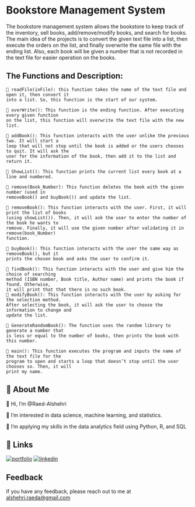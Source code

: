 
# Bookstore Management System

 The bookstore management system allows the bookstore to keep track of the inventory, sell books, add/remove/modify books, and search for books. The main idea of the projects is to convert the given text file into a list, then execute the orders on the list, and finally overwrite the same file with the ending list. Also, each book will be given a number that is not recorded in the text file for easier operation on the books.
 
 ## The Functions and Description:

```
 readFile(inFile): this function takes the name of the text file and open it, then convert it
into a list. So, this function is the start of our system.
```
```
 overWrite(): This function is the ending function. After executing every given function
on the list, this function will overwrite the text file with the new list.
```
```
 addBook(): This function interacts with the user unlike the previous two. It will start a
loop that will not stop until the book is added or the users chooses to quit. It will ask the
user for the information of the book, then add it to the list and return it.
```
```
 ShowList(): This function prints the current list every book at a line and numbered.
```
```
 remove(Book_Number): This function deletes the book with the given number (used in
removeBook() and buyBook()) and update the list.
```
```
 removeBook(): This function interacts with the user. First, it will print the list of books
(using showList()). Then, it will ask the user to enter the number of the book he wants to
remove. Finally, it will use the given number after validating it in remove(book_Number)
function.
```
```
 buyBook(): This function interacts with the user the same way as removeBook(), but it
prints the chosen book and asks the user to confirm it.
```
```
 findBook(): This function interacts with the user and give him the choice of searching
method (ISBN number, Book title, Author name) and prints the book if found. Otherwise,
it will print that that there is no such book.
 modifyBook(): This function interacts with the user by asking for the selection method.
After selecting the book, it will ask the user to choose the information to change and
update the list.
```
```
 GenerateRandomBook(): The function uses the random library to generate a number that
is less or equal to the number of books, then prints the book with this number.
```
```
 main(): This function executes the program and inputs the name of the text file for the
program to open and starts a loop that doesn’t stop until the user chooses so. Then, it will
print my name.
```


## 🚀 About Me
👋 Hi, I’m @Raed-Alshehri

👀 I’m interested in data science, machine learning, and statistics.

🌱 I’m applying my skills in the data analytics field using Python, R, and SQL


## 🔗 Links
[![portfolio](https://img.shields.io/badge/my_portfolio-000?style=for-the-badge&logo=ko-fi&logoColor=white)](https://raed-alshehri.github.io/RaedAlshehri.github.io/)
[![linkedin](https://img.shields.io/badge/linkedin-0A66C2?style=for-the-badge&logo=linkedin&logoColor=white)](https://www.linkedin.com/in/raedalshehri/)


## Feedback

If you have any feedback, please reach out to me at alshehri.raeda@gmail.com



